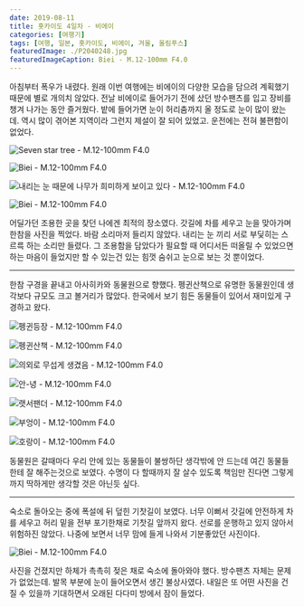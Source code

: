 ```yaml
---
date: 2019-08-11
title: 홋카이도 4일차 - 비에이
categories: [여행기]
tags: [여행, 일본, 홋카이도, 비에이, 겨울, 올림푸스]
featuredImage: ./P2040248.jpg
featuredImageCaption: Biei - M.12-100mm F4.0
---
```


아침부터 폭우가 내렸다. 원래 이번 여행에는 비에이의 다양한 모습을 담으려 계획했기 때문에 별로 개의치 않았다. 전날 비에이로 들어가기 전에 샀던 방수팬츠를 입고 장비를 챙겨 나가는 동안 즐거웠다. 밭에 들어가면 눈이 허리춤까지 올 정도로 눈이 많이 왔는데. 역시 많이 겪어본 지역이라 그런지 제설이 잘 되어 있었고. 운전에는 전혀 불편함이 없었다.

![ Seven star tree - M.12-100mm F4.0 ](./P2040164.jpg)

![ Biei - M.12-100mm F4.0 ](./image-asset.jpeg)

![ 내리는 눈 때문에 나무가 희미하게 보이고 있다 - M.12-100mm F4.0 ](./P2040158.jpg)

![ Biei - M.12-100mm F4.0 ](./image-asset1.jpeg)

어딜가던 조용한 곳을 찾던 나에겐 최적의 장소였다. 갓길에 차를 세우고 눈을 맞아가며 한참을 사진을 찍었다. 바람 소리마저 들리지 않았다. 내리는 눈 끼리 서로 부딫히는 스르륵 하는 소리만 들렸다. 그 조용함을 담았다가 필요할 때 어디서든 떠올릴 수 있었으면 하는 마음이 들었지만 할 수 있는건 있는 힘껏 숨쉬고 눈으로 보는 것 뿐이었다.

---

한참 구경을 끝내고 아사히카와 동물원으로 향했다. 펭귄산책으로 유명한 동물원인데 생각보다 규모도 크고 볼거리가 많았다. 한국에서 보기 힘든 동물들이 있어서 재미있게 구경하고 왔다.

![ 펭귄등장 - M.12-100mm F4.0 ](./P2040186.jpg)

![ 펭귄산책 - M.12-100mm F4.0 ](./P2040194.jpg)

![ 의외로 무섭게 생겼음 - M.12-100mm F4.0 ](./image-asset2.jpeg)

![ 안-녕 - M.12-100mm F4.0 ](./P2040198.jpg)

![ 랫서팬더 - M.12-100mm F4.0 ](./image-asset3.jpeg)

![ 부엉이 - M.12-100mm F4.0 ](./image-asset4.jpeg)

![ 호랑이 - M.12-100mm F4.0 ](./P2040220.jpg)

동물원은 갈때마다 우리 안에 있는 동물들이 불쌍하단 생각밖에 안 드는데 여긴 동물들한테 잘 해주는것으로 보였다. 수명이 다 할때까지 잘 살수 있도록 책임만 진다면 그렇게까지 딱하게만 생각할 것은 아닌듯 싶다.

---

숙소로 돌아오는 중에 폭설에 뒤 덮힌 기찻길이 보였다. 너무 이뻐서 갓길에 안전하게 차를 세우고 허리 밑을 전부 포기한채로 기찻길 앞까지 왔다. 선로를 운행하고 있지 않아서 위험하진 않았다. 나중에 보면서 너무 맘에 들게 나와서 기분좋았던 사진이다.

![ Biei - M.12-100mm F4.0 ](./image-asset5.jpeg)

사진을 건졌지만 하체가 촉촉히 젖은 채로 숙소에 돌아와야 했다. 방수팬츠 자체는 문제가 없었는데. 발목 부분에 눈이 들어오면서 생긴 불상사였다. 내일은 또 어떤 사진을 건질 수 있을까 기대하면서 오래된 다다미 방에서 잠이 들었다.
